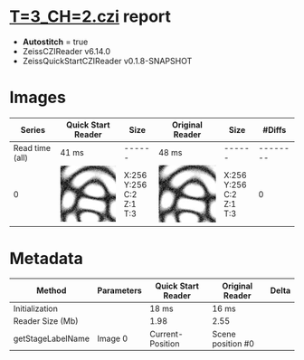 # [T=3_CH=2.czi](https://zenodo.org/record/7015307/files/T%3D3_CH%3D2.czi) report
 - **Autostitch** = true
 - ZeissCZIReader v6.14.0
 - ZeissQuickStartCZIReader v0.1.8-SNAPSHOT

# Images 

| Series            | Quick Start Reader | Size | Original Reader | Size | #Diffs |
|-------------------|--------------------|------|-----------------|------|--------|
| Read time (all)   |41 ms|------|48 ms|------|--------|
|0|![T=3_CH=2.quick_true.flat_true.stitch_true.series_0.jpg](T=3_CH=2/T=3_CH=2.quick_true.flat_true.stitch_true.series_0.jpg)|X:256<br>Y:256<br>C:2<br>Z:1<br>T:3|![T=3_CH=2.quick_false.flat_true.stitch_true.series_0.jpg](T=3_CH=2/T=3_CH=2.quick_false.flat_true.stitch_true.series_0.jpg)|X:256<br>Y:256<br>C:2<br>Z:1<br>T:3|0|

# Metadata

|  Method            | Parameters       | Quick Start Reader | Original Reader | Delta  |
| -------------------|------------------|--------------------|-----------------|------- |
| Initialization     |                  |18 ms|16 ms|        |
| Reader Size (Mb)     |                  |1.98|2.55|        |
| getStageLabelName| Image 0 | Current-Position| Scene position #0| |
